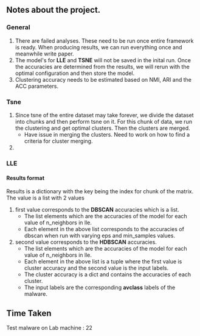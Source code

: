## Notes about the project.

### General

1. There are failed analyses. These need to be run once entire framework is ready. When producing results, we can run everything once and meanwhile write paper.  
2. The model's for **LLE** and **TSNE** will not be saved in the inital run. Once the accuracies are determined from the results, we will rerun with the optimal configuration and then store the model.
3. Clustering accuracy needs to be estimated based on NMI, ARI and the ACC parameters. 

### Tsne

1. Since tsne of the entire dataset may take forever, we divide the dataset into chunks and then perform tsne on it. For this chunk of data, we run the clustering and get optimal clusters. Then the clusters are merged.
    - Have issue in merging the clusters. Need to work on how to find a criteria for cluster merging.
2. 


### LLE

#### Results format

Results is a dictionary with the key being the index for chunk of the matrix.
The value is a list with 2 values 
 
 1. first value corresponds to the **DBSCAN** accuracies which is a list.
    - The list elements which are the accuracies of the model for each value of n_neighbors in lle.
    - Each element in the above list corresponds to the accuracies of dbscan when run with varying eps and min_samples values.
 2. second value corresponds to the **HDBSCAN** accuracies.
    - The list elements which are the accuracies of the model for each value of n_neighbors in lle.
    - Each element in the above list is a tuple where the first value is cluster accuracy and the second value is the input labels.
    - The cluster accuracy is a dict and contains the accuracies of each cluster.
    - The input labels are the corresponding **avclass** labels of the malware. 

## Time Taken
Test malware on Lab machine : 22